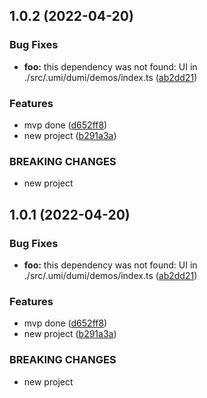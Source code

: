 ## 1.0.2 (2022-04-20)

### Bug Fixes

- **foo:** this dependency was not found: UI in ./src/.umi/dumi/demos/index.ts ([ab2dd21](https://github.com/orejs/UI/commit/ab2dd21d0ed9439ccdebc9169d26fff49b24cc0c))

### Features

- mvp done ([d652ff8](https://github.com/orejs/UI/commit/d652ff8340483002c362deed9ac3aba03cc54120))
- new project ([b291a3a](https://github.com/orejs/UI/commit/b291a3a93c58e53c90b3b14f435a49de4f0d9580))

### BREAKING CHANGES

- new project

## 1.0.1 (2022-04-20)

### Bug Fixes

- **foo:** this dependency was not found: UI in ./src/.umi/dumi/demos/index.ts ([ab2dd21](https://github.com/orejs/UI/commit/ab2dd21d0ed9439ccdebc9169d26fff49b24cc0c))

### Features

- mvp done ([d652ff8](https://github.com/orejs/UI/commit/d652ff8340483002c362deed9ac3aba03cc54120))
- new project ([b291a3a](https://github.com/orejs/UI/commit/b291a3a93c58e53c90b3b14f435a49de4f0d9580))

### BREAKING CHANGES

- new project
